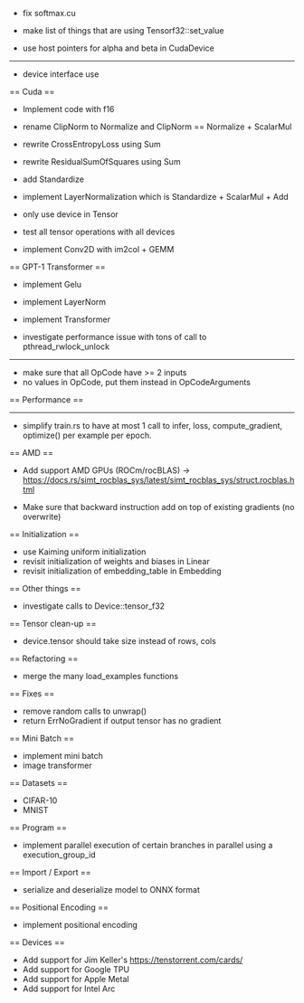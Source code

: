- fix softmax.cu
- make list of things that are using Tensorf32::set_value

- use host pointers for alpha and beta in CudaDevice

------------------------

- device interface use <T>

== Cuda ==

- Implement code with f16
- rename ClipNorm to Normalize and ClipNorm == Normalize + ScalarMul
- rewrite CrossEntropyLoss using Sum
- rewrite ResidualSumOfSquares using Sum
- add Standardize
- implement LayerNormalization which is Standardize + ScalarMul + Add
- only use device in Tensor
- test all tensor operations with all devices

- implement Conv2D with im2col + GEMM

== GPT-1 Transformer ==

- implement Gelu
- implement LayerNorm
- implement Transformer

- investigate performance issue with tons of call to pthread_rwlock_unlock

---------------------

- make sure that all OpCode have >= 2 inputs
- no values in OpCode, put them instead in OpCodeArguments

== Performance ==

---------------------

- simplify train.rs to have at most 1 call to infer, loss, compute_gradient, optimize() per example per epoch.

== AMD ==

- Add support AMD GPUs (ROCm/rocBLAS) -> https://docs.rs/simt_rocblas_sys/latest/simt_rocblas_sys/struct.rocblas.html

- Make sure that backward instruction add on top of existing gradients (no overwrite)

== Initialization ==

- use Kaiming uniform initialization
- revisit initialization of weights and biases in Linear
- revisit initialization of embedding_table in Embedding

== Other things ==

- investigate calls to Device::tensor_f32

== Tensor clean-up ==

- device.tensor should take size instead of rows, cols

== Refactoring ==

- merge the many load_examples functions

== Fixes ==

- remove random calls to unwrap()
- return ErrNoGradient if output tensor has no gradient

== Mini Batch ==

- implement mini batch
- image transformer

== Datasets ==

- CIFAR-10
- MNIST

== Program ==

- implement parallel execution of certain branches in parallel using a execution_group_id

== Import / Export ==

- serialize and deserialize model to ONNX format

== Positional Encoding ==

- implement positional encoding

== Devices ==

- Add support for Jim Keller's https://tenstorrent.com/cards/
- Add support for Google TPU
- Add support for Apple Metal
- Add support for Intel Arc
